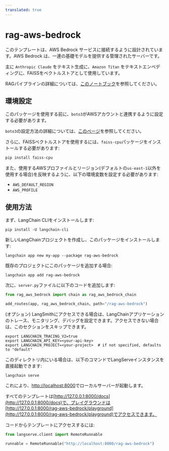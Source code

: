 ```yaml
---
translated: true
---
```


# rag-aws-bedrock

このテンプレートは、AWS Bedrock サービスに接続するように設計されています。AWS Bedrock は、一連の基礎モデルを提供する管理されたサーバーです。

主に `Anthropic Claude` をテキスト生成に、`Amazon Titan` をテキストエンベディングに、FAISSをベクトルストアとして使用しています。

RAGパイプラインの詳細については、[このノートブック](https://github.com/aws-samples/amazon-bedrock-workshop/blob/main/03_QuestionAnswering/01_qa_w_rag_claude.ipynb)を参照してください。

## 環境設定

このパッケージを使用する前に、`boto3`がAWSアカウントと連携するように設定する必要があります。

`boto3`の設定方法の詳細については、[このページ](https://boto3.amazonaws.com/v1/documentation/api/latest/guide/quickstart.html#configuration)を参照してください。

さらに、FAISSベクトルストアを使用するには、`faiss-cpu`パッケージをインストールする必要があります:

```bash
pip install faiss-cpu
```

また、使用するAWSプロファイルとリージョン(デフォルトの`us-east-1`以外を使用する場合)を反映するように、以下の環境変数を設定する必要があります:

* `AWS_DEFAULT_REGION`
* `AWS_PROFILE`

## 使用方法

まず、LangChain CLIをインストールします:

```shell
pip install -U langchain-cli
```

新しいLangChainプロジェクトを作成し、このパッケージをインストールします:

```shell
langchain app new my-app --package rag-aws-bedrock
```

既存のプロジェクトにこのパッケージを追加する場合:

```shell
langchain app add rag-aws-bedrock
```

次に、`server.py`ファイルに以下のコードを追加します:

```python
from rag_aws_bedrock import chain as rag_aws_bedrock_chain

add_routes(app, rag_aws_bedrock_chain, path="/rag-aws-bedrock")
```

(オプション) LangSmithにアクセスできる場合は、LangChainアプリケーションのトレース、モニタリング、デバッグを設定できます。アクセスできない場合は、このセクションをスキップできます。

```shell
export LANGCHAIN_TRACING_V2=true
export LANGCHAIN_API_KEY=<your-api-key>
export LANGCHAIN_PROJECT=<your-project>  # if not specified, defaults to "default"
```

このディレクトリ内にいる場合は、以下のコマンドでLangServeインスタンスを直接起動できます:

```shell
langchain serve
```

これにより、[http://localhost:8000](http://localhost:8000)でローカルサーバーが起動します。

すべてのテンプレートは[http://127.0.0.1:8000/docs](http://127.0.0.1:8000/docs)で、プレイグラウンドは[http://127.0.0.1:8000/rag-aws-bedrock/playground](http://127.0.0.1:8000/rag-aws-bedrock/playground)でアクセスできます。

コードからテンプレートにアクセスするには:

```python
from langserve.client import RemoteRunnable

runnable = RemoteRunnable("http://localhost:8000/rag-aws-bedrock")
```
